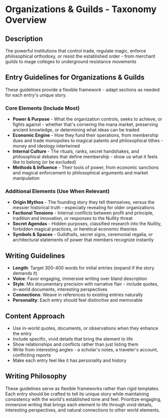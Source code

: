 # Organizations & Guilds - Taxonomy Overview

## Description
The powerful institutions that control trade, regulate magic, enforce philosophical orthodoxy, or resist the established order - from merchant guilds to mage colleges to underground resistance movements

## Entry Guidelines for Organizations & Guilds
These guidelines provide a flexible framework - adapt sections as needed for each entry's unique story.

### Core Elements (Include Most)
- **Power & Purpose** - What the organization controls, seeks to achieve, or fights against - whether that's cornering the mana market, preserving ancient knowledge, or determining what ideas can be traded
- **Economic Engine** - How they fund their operations, from membership dues and trade monopolies to magical patents and philosophical tithes - money and ideology intertwined
- **Internal Culture** - The rituals, ranks, secret handshakes, and philosophical debates that define membership - show us what it feels like to belong (or be excluded)
- **Methods & Influence** - Their tools of power, from economic sanctions and magical enforcement to philosophical arguments and market manipulation

### Additional Elements (Use When Relevant)
- **Origin Mythos** - The founding story they tell themselves, versus the messier historical truth - especially revealing for older organizations
- **Factional Tensions** - Internal conflicts between profit and principle, tradition and innovation, or responses to the Nullity threat
- **Secret Agendas** - Hidden purposes, classified research into the Nullity, forbidden magical practices, or heretical economic theories
- **Symbols & Spaces** - Guildhalls, secret signs, ceremonial regalia, or architectural statements of power that members recognize instantly

## Writing Guidelines
- **Length**: Target 300-400 words for initial entries (expand if the story demands it)
- **Voice**: Favor engaging, immersive writing over bland description
- **Style**: Mix documentary precision with narrative flair - include quotes, in-world documents, interesting perspectives
- **Connections**: Weave in references to existing entries naturally
- **Personality**: Each entry should feel distinctive and memorable

## Content Approach
- Use in-world quotes, documents, or observations when they enhance the entry
- Include specific, vivid details that bring the element to life
- Show relationships and conflicts rather than just listing them
- Write from interesting angles - a scholar's notes, a traveler's account, conflicting reports
- Make each entry feel like it has personality and history

## Writing Philosophy
These guidelines serve as flexible frameworks rather than rigid templates. Each entry should be crafted to tell its unique story while maintaining consistency with the world's established tone and feel. Prioritize engaging, immersive writing that brings each element to life through vivid details, interesting perspectives, and natural connections to other world elements.
